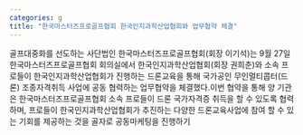 ```yaml
---
categories: g
title: "한국마스터즈프로골프협회 한국인지과학산업협회와 업무협약 체결"
---
```

골프대중화를 선도하는 사단법인 한국마스터즈프로골프협회(회장 이기석)는 9월 27일 한국마스터즈프로골프협회 회의실에서 한국인지과학산업협회(회장 권희춘)와 소속 프로들이 한국인지과학산업협회가 진행하는 드론교육을 통해 국가공인 무인멀티콥터(드론) 조종자격취득 사업에 공동 협력하는 업무협약을 체결했다.이번 협약을 통해 양 기관은 한국마스터즈프로골프협회 소속 프로들이 드론 국가자격증 취득을 할 수 있도록 협력하며, 프로들이 한국인지과학산업협회가 추진하는 다양한 드론교육사업에 참여 할 수 있는 기회를 제공하는 것을 골자로 공동마케팅을 진행하기